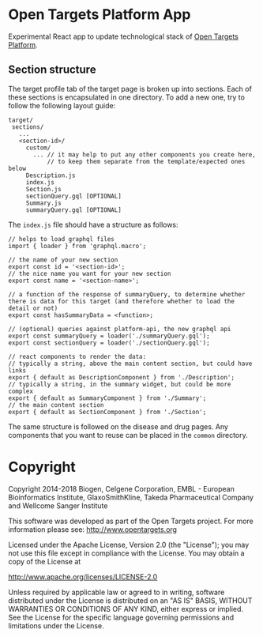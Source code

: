 # Open Targets Platform App

Experimental React app to update technological stack of [Open Targets Platform](www.targetvalidation.org).

## Section structure

The target profile tab of the target page is broken up into sections. Each of these sections is encapsulated in one directory. To add a new one, try to follow the following layout guide:

```
target/
 sections/
   ...
   <section-id>/
     custom/
       ... // it may help to put any other components you create here,
           // to keep them separate from the template/expected ones below
     Description.js
     index.js
     Section.js
     sectionQuery.gql [OPTIONAL]
     Summary.js
     summaryQuery.gql [OPTIONAL]

```

The `index.js` file should have a structure as follows:

```
// helps to load graphql files
import { loader } from 'graphql.macro';

// the name of your new section
export const id = '<section-id>';
// the nice name you want for your new section
export const name = '<section-name>';

// a function of the response of summaryQuery, to determine whether there is data for this target (and therefore whether to load the detail or not)
export const hasSummaryData = <function>;

// (optional) queries against platform-api, the new graphql api
export const summaryQuery = loader('./summaryQuery.gql');
export const sectionQuery = loader('./sectionQuery.gql');

// react components to render the data:
// typically a string, above the main content section, but could have links
export { default as DescriptionComponent } from './Description';
// typically a string, in the summary widget, but could be more complex
export { default as SummaryComponent } from './Summary';
// the main content section
export { default as SectionComponent } from './Section';

```

The same structure is followed on the disease and drug pages. Any components that you want to reuse can be placed in the `common` directory.

# Copyright

Copyright 2014-2018 Biogen, Celgene Corporation, EMBL - European Bioinformatics Institute, GlaxoSmithKline, Takeda Pharmaceutical Company and Wellcome Sanger Institute

This software was developed as part of the Open Targets project. For more information please see: http://www.opentargets.org

Licensed under the Apache License, Version 2.0 (the "License");
you may not use this file except in compliance with the License.
You may obtain a copy of the License at

http://www.apache.org/licenses/LICENSE-2.0

Unless required by applicable law or agreed to in writing, software
distributed under the License is distributed on an "AS IS" BASIS,
WITHOUT WARRANTIES OR CONDITIONS OF ANY KIND, either express or implied.
See the License for the specific language governing permissions and
limitations under the License.
